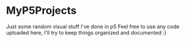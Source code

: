 # MyP5Projects
Just some random visual stuff I've done in p5
Feel free to use any code uploaded here, I'll try to keep things organized and documented :)
